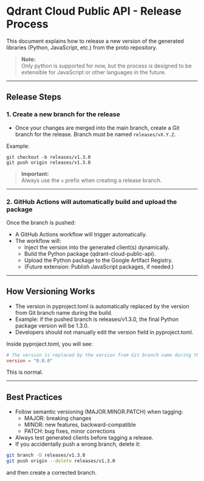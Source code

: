 # Qdrant Cloud Public API - Release Process

This document explains how to release a new version of the generated libraries (Python, JavaScript, etc.) from the proto repository.
> **Note:**  
> Only python is supported for now, but the process is designed to be extensible for JavaScript or other languages in the future.

---
## Release Steps

### 1. Create a new branch for the release
   - Once your changes are merged into the main branch, create a Git branch for the release. Branch must be named `releases/vX.Y.Z`.

Example:
```shell
git checkout -b releases/v1.3.0
git push origin releases/v1.3.0
```

> **Important:**  
> Always use the `v` prefix when creating a release branch.

---

### 2. GitHub Actions will automatically build and upload the package
Once the branch is pushed:
- A GitHub Actions workflow will trigger automatically.
- The workflow will:
  - Inject the version into the generated client(s) dynamically.
  - Build the Python package (qdrant-cloud-public-api).
  - Upload the Python package to the Google Artifact Registry.
  - (Future extension: Publish JavaScript packages, if needed.)

---

## How Versioning Works
- The version in pyproject.toml is automatically replaced by the version from Git branch name during the build.
- Example: if the pushed branch is releases/v1.3.0, the final Python package version will be 1.3.0.
- Developers should not manually edit the version field in pyproject.toml.

Inside pyproject.toml, you will see:
```toml
# The version is replaced by the version from Git branch name during the release process
version = "0.0.0"
```
This is normal.

---

## Best Practices
- Follow semantic versioning (MAJOR.MINOR.PATCH) when tagging:
  - MAJOR: breaking changes
  - MINOR: new features, backward-compatible
  - PATCH: bug fixes, minor corrections
- Always test generated clients before tagging a release.
- If you accidentally push a wrong branch, delete it:
```bash
git branch -D releases/v1.3.0
git push origin --delete releases/v1.3.0
```
and then create a corrected branch.

